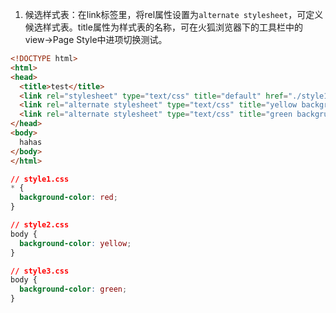 1. 候选样式表：在link标签里，将rel属性设置为`alternate stylesheet`，可定义候选样式表。title属性为样式表的名称，可在火狐浏览器下的工具栏中的view->Page Style中进项切换测试。
```html
<!DOCTYPE html>
<html>
<head>
  <title>test</title>
  <link rel="stylesheet" type="text/css" title="default" href="./style1.css" >
  <link rel="alternate stylesheet" type="text/css" title="yellow background" href="./style2.css" />
  <link rel="alternate stylesheet" type="text/css" title="green backgrunds" href="./style3.css" />
</head>
<body>
  hahas
</body>
</html>
```
```css
// style1.css
* {
  background-color: red;
}

// style2.css
body {
  background-color: yellow;
}

// style3.css
body {
  background-color: green;
}
```

